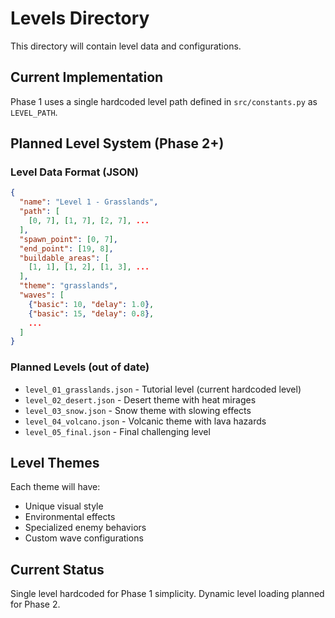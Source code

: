 # Levels Directory

This directory will contain level data and configurations.

## Current Implementation
Phase 1 uses a single hardcoded level path defined in `src/constants.py` as `LEVEL_PATH`.

## Planned Level System (Phase 2+)

### Level Data Format (JSON)
```json
{
  "name": "Level 1 - Grasslands",
  "path": [
    [0, 7], [1, 7], [2, 7], ...
  ],
  "spawn_point": [0, 7],
  "end_point": [19, 8],
  "buildable_areas": [
    [1, 1], [1, 2], [1, 3], ...
  ],
  "theme": "grasslands",
  "waves": [
    {"basic": 10, "delay": 1.0},
    {"basic": 15, "delay": 0.8},
    ...
  ]
}
```

### Planned Levels (out of date)
- `level_01_grasslands.json` - Tutorial level (current hardcoded level)
- `level_02_desert.json` - Desert theme with heat mirages
- `level_03_snow.json` - Snow theme with slowing effects
- `level_04_volcano.json` - Volcanic theme with lava hazards
- `level_05_final.json` - Final challenging level

## Level Themes
Each theme will have:
- Unique visual style
- Environmental effects
- Specialized enemy behaviors
- Custom wave configurations

## Current Status
Single level hardcoded for Phase 1 simplicity.
Dynamic level loading planned for Phase 2. 
